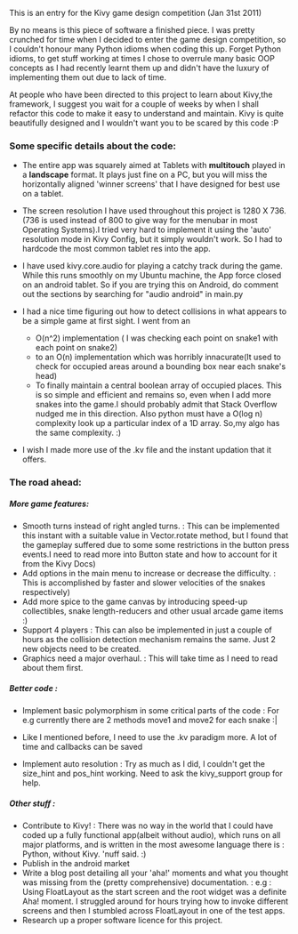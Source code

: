 This is an entry for the Kivy game design competition (Jan 31st 2011)

By no means is this piece of software a finished piece. I was pretty crunched for time when I decided to enter the game design competition, so I couldn't honour many Python idioms when coding this up. Forget Python idioms, to get stuff working at times I chose to overrule many basic OOP concepts as I had recently learnt them up and didn't have the luxury of implementing them out due to lack of time. 

At people who have been directed to this project to learn about Kivy,the framework, I suggest you wait for a couple of weeks by when I shall refactor this code to make it easy to understand and maintain. Kivy is quite beautifully designed and I wouldn't want you to be scared by this code :P

### Some specific details about the code:

* The entire app was squarely aimed at Tablets with **multitouch** played in a **landscape** format. It plays just fine on a PC, but you will miss the horizontally aligned 'winner screens' that I have designed for best use on a tablet.

* The screen resolution I have used throughout this project is 1280 X 736. (736 is used instead of 800 to give way for the menubar in most Operating Systems).I tried very hard to implement it using the 'auto' resolution mode in Kivy Config, but it simply wouldn't work. So I had to hardcode the most common tablet res into the app.

* I have used kivy.core.audio for playing a catchy track during the game. While this runs smoothly on my Ubuntu machine, the App force closed on an android tablet. So if you are trying this on Android, do comment out the sections by searching for "audio android" in main.py

* I had a nice time figuring out how to detect collisions in what appears to be a simple game at first sight. I went from an 
    * O(n^2) implementation ( I was checking each point on snake1 with each point on snake2)
    * to an O(n) implementation which was horribly innacurate(It used to check for occupied areas around a bounding box near each snake's head)
    * To finally maintain a central boolean array of occupied places. This is so simple and efficient and remains so, even when I add more snakes into the game.I should probably admit that Stack Overflow nudged me in this direction. Also python must have a O(log n) complexity look up a particular index of a 1D array. So,my algo has the same complexity. :)
    
* I wish I made more use of the .kv file and the instant updation that it offers.

### The road ahead:

##### More game features:

* Smooth turns instead of right angled turns. 
    : This can be implemented this instant with a suitable value in Vector.rotate method, but I found that the gameplay suffered due to some some restrictions in the button press events.I need to read more into Button state and how to account for it from the Kivy Docs)
* Add options in the main menu to increase or decrease the difficulty. 
    : This is accomplished by faster and slower velocities of the snakes respectively)
* Add more spice to the game canvas by introducing speed-up collectibles, snake length-reducers and other usual arcade game items :)
* Support 4 players
    : This can also be implemented in just a couple of hours as the collision detection mechanism remains the same. Just 2 new objects need to be created.
* Graphics need a major overhaul. 
    : This will take time as I need to read about them first.
    
##### Better code :

* Implement basic polymorphism in some critical parts of the code
    : For e.g currently there are 2 methods move1 and move2 for each snake :|
    
* Like I mentioned before, I need to use the .kv paradigm more. A lot of time and callbacks can be saved

* Implement auto resolution
    : Try as much as I did, I couldn't get the size_hint and pos_hint working. Need to ask the kivy_support group for help.

##### Other stuff :

* Contribute to Kivy!
    : There was no way in the world that I could have coded up a fully functional app(albeit without audio), which runs on all major platforms, and is written in the most awesome language there is : Python, without Kivy. 'nuff said. :)
* Publish in the android market
* Write a blog post detailing all your 'aha!' moments and what you thought was missing from the (pretty comprehensive) documentation.
    : e.g : Using FloatLayout as the start screen and the root widget was a definite Aha! moment. I struggled around for hours trying how to invoke different screens and then I stumbled across FloatLayout in one of the test apps.
* Research up a proper software licence for this project.
    



    
    
    
    
